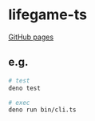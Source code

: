 # lifegame-ts

[GitHub pages](https://a-skua.github.io/lifegame-ts)

## e.g.
```sh
# test
deno test

# exec
deno run bin/cli.ts
```